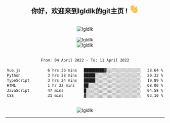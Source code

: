 <div align="center">
<h2> 你好，欢迎来到lgldlk的git主页 ! <img src="https://github.com/lgldlk/lgldlk/blob/main/gifs/Hi.gif" width="30px"></h2>
</div>

<div align="center">
 </br>
 <img src="http://aiitapp.cn:8091/?color=rgba(37,144,118,1)&shadowColor=rgba(12,16,20,1)&fontSize=120&&shadowOffsetX=9&shadowOffsetY=11" height="26px" alt="lgldlk" />
 </br>

   </br>
 <img src="https://github-readme-stats.vercel.app/api?username=lgldlk&show_icons=true&theme=gotham&locale=cn" alt="lgldlk" />
 

</br>

<img  src="http://github-readme-stats.vercel.app/api/top-langs/?username=lgldlk&show_icons=true&theme=gotham&locale=cn&layout=compact" alt="lgldlk"/>  
</br>
</br>

<!--START_SECTION:waka-->

```text
From: 04 April 2022 - To: 11 April 2022

Vue.js            6 hrs 36 mins   █████████▓░░░░░░░░░░░░░░░   38.64 %
Python            3 hrs 28 mins   █████░░░░░░░░░░░░░░░░░░░░   20.32 %
TypeScript        3 hrs 24 mins   █████░░░░░░░░░░░░░░░░░░░░   19.89 %
HTML              1 hr 22 mins    ██░░░░░░░░░░░░░░░░░░░░░░░   08.00 %
JavaScript        47 mins         █░░░░░░░░░░░░░░░░░░░░░░░░   04.58 %
CSS               31 mins         ▓░░░░░░░░░░░░░░░░░░░░░░░░   03.10 %
```

<!--END_SECTION:waka-->

 </br>
  <img src="https://visitor-badge.glitch.me/badge?page_id=lgldlk" alt="lgldlk" />

---

 

